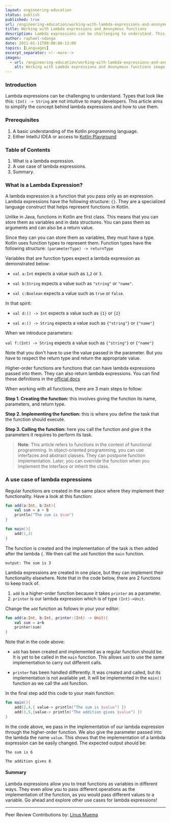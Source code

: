 ```yaml
---
layout: engineering-education
status: publish
published: true
url: /engineering-education/working-with-lambda-expressions-and-anonymous-functions/
title: Working with Lambda expressions and Anonymous functions
description: Lambda expressions can be challenging to understand. This article aims to simplify the concept behind lambda expressions and how to use them.
author: raphael-ndonga
date: 2021-01-11T00:00:00-13:00
topics: [Languages]
excerpt_separator: <!--more-->
images:
  - url: /engineering-education/working-with-lambda-expressions-and-anonymous-functions/hero.jpg
    alt: Working with Lambda expressions and Anonymous functions image
---
```


### Introduction

Lambda expressions can be challenging to understand. Types that look like this: `(Int) -> String` are not intuitive to many developers. This article aims to simplify the concept behind lambda expressions and how to use them.

### Prerequisites

1. A basic understanding of the Kotlin programming language.
2. Either IntelliJ IDEA or access to [Kotlin Playground](https://play.kotlinlang.org/)

### Table of Contents

1. What is a lambda expression.
2. A use case of lambda expressions.
3. Summary.

### What is a Lambda Expression?

A lambda expression is a function that you pass only as an expression. Lambda expressions have the following structure: `{}`. They are a specialized language construct that helps represent functions in Kotlin.

Unlike in Java, functions in Kotlin are first class. This means that you can store them as variables and in data structures. You can pass them as arguments and can also be a return value.

Since they can you can store them as variables, they must have a type. Kotlin uses function types to represent them. Function types have the following structure:
`(parameterType) -> returnType`

Variables that are function types expect a lambda expression as demonstrated below:

- `val a:Int` expects a value such as `1`,`2` or `3`.

- `val b:String` expects a value such as `"string"` or `"name"`.

- `val c:Boolean` expects a value such as `true` or `false`.

In that spirit:

- `val d:() -> Int` expects a value such as `{1}` or `{2}`

- `val e:() -> String` expects a value such as `{"string"}` or `{"name"}`

When we introduce parameters:

`val f:(Int) -> String` expects a value such as `{"string"}` or `{"name"}`

Note that you don't have to use the value passed in the parameter. But you have to respect the return type and return the appropriate value.

Higher-order functions are functions that can have lambda expressions passed into them. They can also return lambda expressions.
You can find these definitions in the [official docs](https://kotlinlang.org/docs/lambdas.html)

When working with all functions, there are 3 main steps to follow:

**Step 1. Creating the function:** this involves giving the function its name, parameters, and return type.

**Step 2. Implementing the function:** this is where you define the task that the function should execute.

**Step 3. Calling the function:** here you call the function and give it the parameters it requires to perform its task.

> **Note**: This article refers to functions in the context of functional programming. In object-oriented programming, you can use interfaces and abstract classes. They can postpone function implementation. Later, you can override the function when you implement the interface or inherit the class.

### A use case of lambda expressions

Regular functions are created in the same place where they implement their functionality. Have a look at this function:

```kotlin
fun add(a:Int, b:Int){
    val sum = a + b
    println("The sum is $sum")
}

fun main(){
    add(1,2)
}
```

The function is created and the implementation of the task is then added after the lambda `{`. We then call the `add` function the `main` function.

`output: The sum is 3`

Lambda expressions are created in one place, but they can implement their functionality elsewhere. Note that in the code below, there are 2 functions to keep track of.

1. `add` is a higher-order function because it takes `printer` as a parameter.
2. `printer` is our lambda expression which is of type `(Int)->Unit`.

Change the `add` function as follows in your your editor:

```kotlin
fun add(a:Int, b:Int, printer:(Int) -> Unit){
    val sum = a+b
    printer(sum)
}
```

Note that in the code above:

- `add` has been created and implemented as a regular function should be. It is yet to be called in the `main` function. This allows `add` to use the same implementation to carry out different calls.

- `printer` has been handled differently. It was created and called, but its implementation is not available yet. It will be implemented in the `main()` function as we call the `add` function.

In the final step add this code to your main function:

```kotlin
fun main(){
    add(2,4,{ value-> println("The sum is $value") })
    add(3,5,{value-> println("The addition gives $value") })
}
```

In the code above, we pass in the implementation of our lambda expression through the higher-order function. We also give the parameter passed into the lambda the name `value`. This shows that the implementation of a lambda expression can be easily changed. The expected output should be:

`The sum is 6`

`The addition gives 8`

#### Summary

Lambda expressions allow you to treat functions as variables in different ways. They even allow you to pass different operations as the implementation of the function, as you would pass different values to a variable. Go ahead and explore other use cases for lambda expressions!

---

Peer Review Contributions by: [Linus Muema](/engineering-education/authors/linus-muema/)
